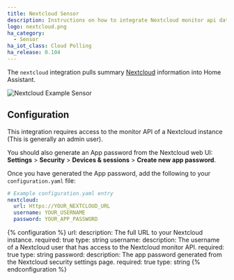 ```yaml
---
title: Nextcloud Sensor
description: Instructions on how to integrate Nextcloud monitor api data into Home Assistant.
logo: nextcloud.png
ha_category:
  - Sensor
ha_iot_class: Cloud Polling
ha_release: 0.104
---
```


The `nextcloud` integration pulls summary [Nextcloud](https://nextcloud.com/) information into Home Assistant.

![Nextcloud Example Sensor]('/images/screenshots/nextcloud-sample-sensor.png')

## Configuration

This integration requires access to the monitor API of a Nextcloud instance (This is generally an admin user).

You should also generate an App password from the Nextcloud web UI: **Settings** > **Security** > **Devices & sessions** > **Create new app password**.

Once you have generated the App password, add the following to your `configuration.yaml` file:

```yaml
# Example configuration.yaml entry
nextcloud:
  url: Https://YOUR_NEXTCLOUD_URL
  username: YOUR_USERNAME
  password: YOUR_APP_PASSWORD

```

{% configuration %}
url:
  description: The full URL to your Nextcloud instance.
  required: true
  type: string
username:
  description: The username of a Nextcloud user that has access to the Nextcloud monitor API.
  required: true
  type: string
password:
  description: The app password generated from the Nextcloud security settings page.
  required: true
  type: string
{% endconfiguration %}
